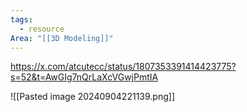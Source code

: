 ```yaml
---
tags:
  - resource
Area: "[[3D Modeling]]"
---
```

https://x.com/atcutecc/status/1807353391414423775?s=52&t=AwGIg7nQrLaXcVGwjPmtIA

![[Pasted image 20240904221139.png]]